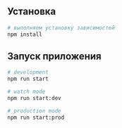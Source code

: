 ## Установка

```bash
# выполняем установку зависимостей
npm install
```

## Запуск приложения

```bash
# development
npm run start

# watch mode
npm run start:dev

# production mode
npm run start:prod
```
